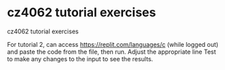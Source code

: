 # cz4062 tutorial exercises
 cz4062 tutorial exercises

For tutorial 2, can access https://replit.com/languages/c (while logged out) and paste the code from the file, then run. Adjust the appropriate line Test to make any changes to the input to see the results.



